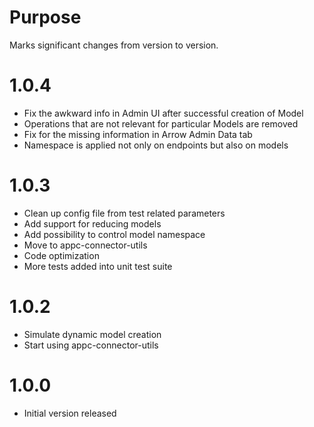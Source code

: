 # Purpose

Marks significant changes from version to version.

# 1.0.4

* Fix the awkward info in Admin UI after successful creation of Model
* Operations that are not relevant for particular Models are removed
* Fix for the missing information in Arrow Admin Data tab
* Namespace is applied not only on endpoints but also on models

# 1.0.3

* Clean up config file from test related parameters
* Add support for reducing models
* Add possibility to control model namespace
* Move to appc-connector-utils
* Code optimization
* More tests added into unit test suite

# 1.0.2

* Simulate dynamic model creation
* Start using appc-connector-utils

# 1.0.0

* Initial version released